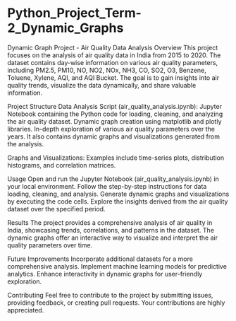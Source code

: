 # Python_Project_Term-2_Dynamic_Graphs
Dynamic Graph Project - Air Quality Data Analysis
Overview
This project focuses on the analysis of air quality data in India from 2015 to 2020. The dataset contains day-wise information on various air quality parameters, including PM2.5, PM10, NO, NO2, NOx, NH3, CO, SO2, O3, Benzene, Toluene, Xylene, AQI, and AQI Bucket. The goal is to gain insights into air quality trends, visualize the data dynamically, and share valuable information.

Project Structure
Data Analysis Script (air_quality_analysis.ipynb):
Jupyter Notebook containing the Python code for loading, cleaning, and analyzing the air quality dataset.
Dynamic graph creation using matplotlib and plotly libraries.
In-depth exploration of various air quality parameters over the years.
It also contains dynamic graphs and visualizations generated from the analysis.

Graphs and Visualizations:
Examples include time-series plots, distribution histograms, and correlation matrices.

Usage
Open and run the Jupyter Notebook (air_quality_analysis.ipynb) in your local environment.
Follow the step-by-step instructions for data loading, cleaning, and analysis.
Generate dynamic graphs and visualizations by executing the code cells.
Explore the insights derived from the air quality dataset over the specified period.

Results
The project provides a comprehensive analysis of air quality in India, showcasing trends, correlations, and patterns in the dataset. The dynamic graphs offer an interactive way to visualize and interpret the air quality parameters over time.

Future Improvements
Incorporate additional datasets for a more comprehensive analysis.
Implement machine learning models for predictive analytics.
Enhance interactivity in dynamic graphs for user-friendly exploration.

Contributing
Feel free to contribute to the project by submitting issues, providing feedback, or creating pull requests. Your contributions are highly appreciated.
